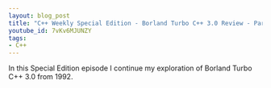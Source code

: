```yaml
---
layout: blog_post
title: "C++ Weekly Special Edition - Borland Turbo C++ 3.0 Review - Part 2"
youtube_id: 7vKv6MJUNZY
tags:
- C++
---
```


In this Special Edition episode I continue my exploration of Borland Turbo C++ 3.0 from 1992.



